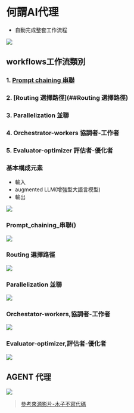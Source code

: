 # 何謂AI代理

- 自動完成整套工作流程

![](./images/pic1.png)

## workflows工作流類別

### 1. [Prompt chaining 串聯](#Prompt_chaining_串聯())
### 2. [Routing 選擇路徑](##Routing 選擇路徑)
### 3. Parallelization 並聯
### 4. Orchestrator-workers 協調者-工作者
### 5. Evaluator-optimizer 評估者-優化者

### 基本構成元素
- 輸入
- augmented LLM(增強型大語言模型)
- 輸出

![](./images/pic2.png)


### Prompt_chaining_串聯()

![](./images/pic3.png)


### Routing 選擇路徑

![](./images/pic4.png)

### Parallelization 並聯

![](./images/pic5.png) 

### Orchestator-workers,協調者-工作者

![](./images/pic6.png)

### Evaluator-optimizer,評估者-優化者

![](./images/pic7.png)



## AGENT 代理

![](./images/pic8.png)

> [參考來源影片-木子不寫代碼](https://youtu.be/YdnolQrG-xE?si=84Vp3Uot_tU36dFG)
